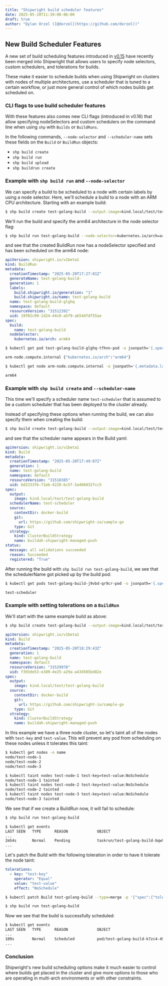 ```yaml
---
title: "Shipwright build scheduler features"
date: 2025-05-20T11:39:00-06:00
draft: true
author: "Dylan Orzel ([@dorzel](https://github.com/dorzel))"
---
```


## New Build Scheduler Features

A new set of build scheduling features introduced in [v0.15](https://shipwright.io/docs/blog/posts/2025-02-28-release-v0.15) have recently been merged into Shipwright that allows users to specify node selectors, custom schedulers, and tolerations for builds.

These make it easier to schedule builds when using Shipwright on clusters with nodes of multiple architectures, use a scheduler that is tuned to a certain workflow, or just more general control of which nodes builds get scheduled on.

### CLI flags to use build scheduler features

With these features also comes new CLI flags (introduced in v0.16) that allow specifying nodeSelectors and custom schedulers on the command line when using `shp` with `Builds` or `BuildRuns`.

In the following commands, `--node-selector` and `--scheduler-name` sets these fields on the `Build` or `BuildRun` objects:

- `shp build create`
- `shp build run`
- `shp build upload`
- `shp buildrun create`

### Example with `shp build run` and `--node-selector`

We can specify a build to be scheduled to a node with certain labels by using a node selector. Here, we'll schedule a build to a node with an ARM CPU architecture. Starting with an example build:

```bash
$ shp build create test-golang-build --output-image=kind.local/test/test-golang-build --source-git-url=https://github.com/shipwright-io/sample-go --source-context-dir=docker-build --strategy-name=buildah-shipwright-managed-push
```

We'll run the build and specify the arm64 architecture in the node selector flag:

```bash
$ shp build run test-golang-build --node-selector=kubernetes.io/arch=arm64
```

and see that the created BuildRun now has a nodeSelector specified and has been scheduled on the arm64 node:

```yaml
apiVersion: shipwright.io/v1beta1
kind: BuildRun
metadata:
  creationTimestamp: "2025-05-20T17:27:01Z"
  generateName: test-golang-build-
  generation: 1
  labels:
    build.shipwright.io/generation: "1"
    build.shipwright.io/name: test-golang-build
  name: test-golang-build-glghq
  namespace: default
  resourceVersion: "31512392"
  uid: 19f02c99-1d24-44c0-a5f9-ab544fdf55ae
spec:
  build:
    name: test-golang-build
  nodeSelector:
    kubernetes.io/arch: arm64
```

```bash
$ kubectl get pod test-golang-build-glghq-tfhnn-pod -o jsonpath='{.spec.nodeName} {.spec.nodeSelector}'

arm-node.compute.internal {"kubernetes.io/arch":"arm64"}

$ kubectl get node arm-node.compute.internal -o jsonpath='{.metadata.labels.kubernetes\.io/arch}'

arm64
```

### Example with `shp build create` and `--scheduler-name`

This time we'll specify a scheduler name `test-scheduler` that is assumed to be a custom scheduler that has been deployed to the cluster already.

Instead of specifying these options when running the build, we can also specify them when creating the build:

```bash
$ shp build create test-golang-build --output-image=kind.local/test/test-golang-build --source-git-url=https://github.com/shipwright-io/sample-go --source-context-dir=docker-build --strategy-name=buildah-shipwright-managed-push --scheduler-name=test-scheduler
```

and see that the scheduler name appears in the Build yaml:

```yaml
apiVersion: shipwright.io/v1beta1
kind: Build
metadata:
  creationTimestamp: "2025-05-20T17:49:07Z"
  generation: 1
  name: test-golang-build
  namespace: default
  resourceVersion: "31518385"
  uid: bd2333fb-71eb-4228-bc5f-5a466032fcc5
spec:
  output:
    image: kind.local/test/test-golang-build
  schedulerName: test-scheduler
  source:
    contextDir: docker-build
    git:
      url: https://github.com/shipwright-io/sample-go
    type: Git
  strategy:
    kind: ClusterBuildStrategy
    name: buildah-shipwright-managed-push
status:
  message: all validations succeeded
  reason: Succeeded
  registered: "True"
```

After running the build with `shp build run test-golang-build`, we see that the schedulerName got picked up by the build pod:

```bash
$ kubectl get pods test-golang-build-j9vbd-qr9cr-pod -o jsonpath='{.spec.schedulerName}'

test-scheduler
```

### Example with setting tolerations on a `BuildRun`

We'll start with the same example build as above:

```bash
$ shp build create test-golang-build --output-image=kind.local/test/test-golang-build --source-git-url=https://github.com/shipwright-io/sample-go --source-context-dir=docker-build --strategy-name=buildah-shipwright-managed-push
```

```yaml
apiVersion: shipwright.io/v1beta1
kind: Build
metadata:
  creationTimestamp: "2025-05-20T18:29:43Z"
  generation: 1
  name: test-golang-build
  namespace: default
  resourceVersion: "31529978"
  uid: f393de53-e389-4e25-a29a-a434505bd82e
spec:
  output:
    image: kind.local/test/test-golang-build
  source:
    contextDir: docker-build
    git:
      url: https://github.com/shipwright-io/sample-go
    type: Git
  strategy:
    kind: ClusterBuildStrategy
    name: buildah-shipwright-managed-push
```

In this example we have a three node cluster, so let's taint all of the nodes with `test-key` and `test-value`. This will prevent any pod from scheduling on these nodes unless it tolerates this taint:

```bash
$ kubectl get nodes -o name
node/test-node-1
node/test-node-2
node/test-node-3

$ kubectl taint nodes test-node-1 test-key=test-value:NoSchedule
node/test-node-1 tainted
$ kubectl taint nodes test-node-2 test-key=test-value:NoSchedule
node/test-node-2 tainted
$ kubectl taint nodes test-node-3 test-key=test-value:NoSchedule
node/test-node-3 tainted
```

We see that if we create a BuildRun now, it will fail to schedule:

```bash
$ shp build run test-golang-build

$ kubectl get events
LAST SEEN   TYPE      REASON             OBJECT                                  MESSAGE
...
2m54s       Normal    Pending            taskrun/test-golang-build-bqw9s-hbkds   pod status "PodScheduled":"False"; message: "0/3 nodes are available: 3 node(s) had untolerated taint {test-key: test-value}. preemption: 0/3 nodes are available: 3 Preemption is not helpful for scheduling."
...
```

Let's patch the Build with the following toleration in order to have it tolerate the node taint:

```yaml
tolerations:
  - key: "test-key"
    operator: "Equal"
    value: "test-value"
    effect: "NoSchedule"
```

```bash
$ kubectl patch Build test-golang-build --type=merge -p '{"spec":{"tolerations":[{"key":"test-key","operator":"Equal","value":"test-value"}]}}'

$ shp build run test-golang-build
```

Now we see that the build is successfully scheduled:

```bash
$ kubectl get events
LAST SEEN   TYPE      REASON             OBJECT                                  MESSAGE
...
109s        Normal    Scheduled          pod/test-golang-build-k7zc4-492d2-pod   Successfully assigned default/test-golang-build-k7zc4-492d2-pod to ip-10-0-2-69.us-east-2.compute.internal
...
```

### Conclusion

Shipwright's new build scheduling options make it much easier to control where builds get placed in the cluster and give more options to those who are operating in multi-arch environments or with other constraints.